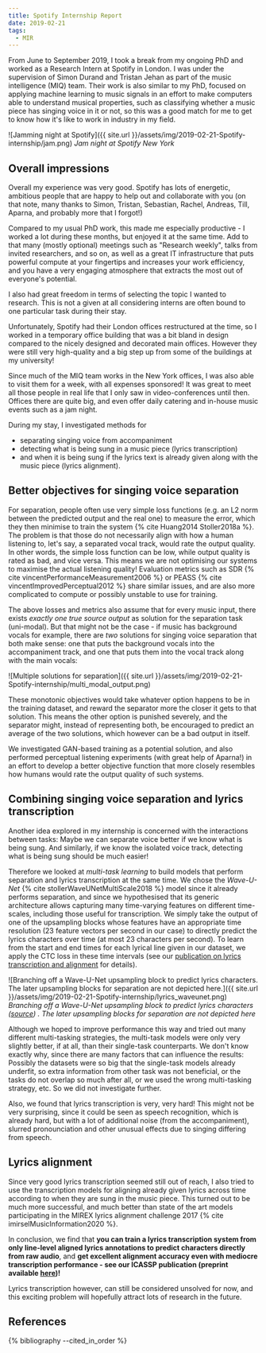 ```yaml
---
title: Spotify Internship Report
date: 2019-02-21
tags:
  - MIR
---
```


From June to September 2019, I took a break from my ongoing PhD and worked as a Research Intern at Spotify in London.
I was under the supervision of Simon Durand and Tristan Jehan as part of the music intelligence (MIQ) team.
Their work is also similar to my PhD, focused on applying machine learning to music signals in an effort to make computers able to understand musical properties, such as classifying whether a music piece has singing voice in it or not, so this was a good match for me to get to know how it's like to work in industry in my field.

![Jamming night at Spotify]({{ site.url }}/assets/img/2019-02-21-Spotify-internship/jam.png)
*Jam night at Spotify New York*

## Overall impressions

Overall my experience was very good. 
Spotify has lots of energetic, ambitious people that are happy to help out and collaborate with you (on that note, many thanks to Simon, Tristan, Sebastian, Rachel, Andreas, Till, Aparna, and probably more that I forgot!)

Compared to my usual PhD work, this made me especially productive - I worked a lot during these months, but enjoyed it at the same time.
Add to that many (mostly optional) meetings such as "Research weekly", talks from invited researchers, and so on, as well as a great IT infrastructure that puts powerful compute at your fingertips and increases your work efficiency, and you have a very engaging atmosphere that extracts the most out of everyone's potential.

I also had great freedom in terms of selecting the topic I wanted to research. This is not a given at all considering interns are often bound to one particular task during their stay.

Unfortunately, Spotify had their London offices restructured at the time, so I worked in a temporary office building that was a bit bland in design compared to the nicely designed and decorated main offices. However they were still very high-quality and a big step up from some of the buildings at my university!

Since much of the MIQ team works in the New York offices, I was also able to visit them for a week, with all expenses sponsored!
It was great to meet all those people in real life that I only saw in video-conferences until then.
Offices there are quite big, and even offer daily catering and in-house music events such as a jam night.

During my stay, I investigated methods for 
- separating singing voice from accompaniment
- detecting what is being sung in a music piece (lyrics transcription)
- and when it is being sung if the lyrics text is already given along with the music piece (lyrics alignment).

## Better objectives for singing voice separation

For separation, people often use very simple loss functions (e.g. an L2 norm between the predicted output and the real one) to measure the error, which they then minimise to train the system {% cite Huang2014 Stoller2018a %}.
The problem is that those do not necessarily align with how a human listening to, let's say, a separated vocal track, would rate the output quality. In other words, the simple loss function can be low, while output quality is rated as bad, and vice versa.
This means we are not optimising our systems to maximise the actual listening quality!
Evaluation metrics such as SDR {% cite vincentPerformanceMeasurement2006 %} or PEASS {% cite vincentImprovedPerceptual2012 %} share similar issues, and are also more complicated to compute or possibly unstable to use for training.

The above losses and metrics also assume that for every music input, there exists *exactly one true source output* as solution for the separation task (uni-modal).
But that might not be the case - if music has background vocals for example, there are *two* solutions for singing voice separation that both make sense: one that puts the background vocals into the accompaniment track, and one that puts them into the vocal track along with the main vocals:

![Multiple solutions for separation]({{ site.url }}/assets/img/2019-02-21-Spotify-internship/multi_modal_output.png)

These monotonic objectives would take whatever option happens to be in the training dataset, and reward the separator more the closer it gets to that solution.
This means the other option is punished severely, and the separator might, instead of representing both, be encouraged to predict an average of the two solutions, which however can be a bad output in itself.

We investigated GAN-based training as a potential solution, and also performed perceptual listening experiments (with great help of Aparna!) in an effort to develop a better objective function that more closely resembles how humans would rate the output quality of such systems.

## Combining singing voice separation and lyrics transcription

Another idea explored in my internship is concerned with the interactions between tasks:
Maybe we can separate voice better if we know what is being sung.
And similarly, if we know the isolated voice track, detecting what is being sung should be much easier!

Therefore we looked at *multi-task learning* to build models that perform separation and lyrics transcription at the same time.
We chose the *Wave-U-Net* {% cite stollerWaveUNetMultiScale2018 %} model since it already performs separation, and since we hypothesised that its generic architecture allows capturing many time-varying features on different time-scales, including those useful for transcription. We simply take the output of one of the upsampling blocks whose features have an appropriate time resolution (23 feature vectors per second in our case) to directly predict the lyrics characters over time (at most 23 characters per second). To learn from the start and end times for each lyrical line given in our dataset, we apply the CTC loss in these time intervals (see our [publication on lyrics transcription and alignment](https://arxiv.org/abs/1902.06797) for details).

![Branching off a Wave-U-Net upsampling block to predict lyrics characters. The later upsampling blocks for separation are not depicted here.]({{ site.url }}/assets/img/2019-02-21-Spotify-internship/lyrics_waveunet.png)
*Branching off a Wave-U-Net upsampling block to predict lyrics characters ([source](https://arxiv.org/abs/1902.06797)) . The later upsampling blocks for separation are not depicted here*

Although we hoped to improve performance this way and tried out many different multi-tasking strategies, the multi-task models were only very slightly better, if at all, than their single-task counterparts.
We don't know exactly why, since there are many factors that can influence the results: Possibly the datasets were so big that the single-task models already underfit, so extra information from other task was not beneficial, or the tasks do not overlap so much after all, or we used the wrong multi-tasking strategy, etc. So we did not investigate further.

Also, we found that lyrics transcription is very, very hard!
This might not be very surprising, since it could be seen as speech recognition, which is already hard, but with a lot of additional noise (from the accompaniment), slurred pronounciation and other unusual effects due to singing differing from speech.

## Lyrics alignment

Since very good lyrics transcription seemed still out of reach, I also tried to use the transcription models for aligning already given lyrics across time according to when they are sung in the music piece. This turned out to be much more successful, and much better than state of the art models participating in the MIREX lyrics alignment challenge 2017 {% cite imirselMusicInformation2020 %}.

In conclusion, we find that **you can train a lyrics transcription system from only line-level aligned lyrics annotations to predict characters directly from raw audio**, and **get excellent alignment accuracy even with mediocre transcription performance - see our ICASSP publication (preprint available [here](https://arxiv.org/abs/1902.06797))!**

Lyrics transcription however, can still be considered unsolved for now, and this exciting problem will hopefully attract lots of research in the future.

## References

{% bibliography --cited_in_order %}
